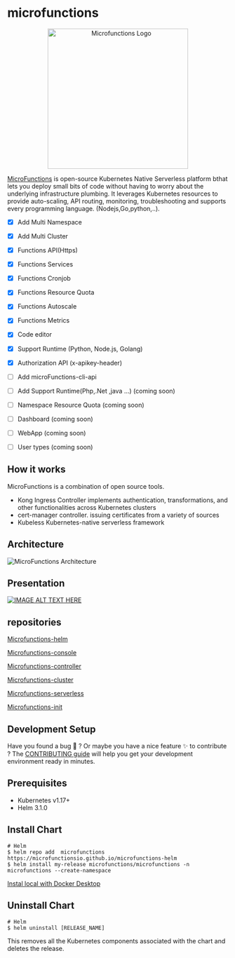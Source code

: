 # microfunctions
<p align="center">
  <a href="https://microfunctions.io" target="blank"><img src="http://www.microfunctions.io/wp-content/uploads/2020/07/New-Project-3.png" width="320" alt="Microfunctions Logo" /></a>
</p>

[MicroFunctions](https://microFunctions.io/) is open-source Kubernetes Native Serverless platform bthat lets you deploy small bits of code without having to worry about the underlying infrastructure plumbing. It leverages Kubernetes  resources to provide auto-scaling, API routing, monitoring, troubleshooting and supports every programming language. (Nodejs,Go,python,..).

- [x] Add Multi Namespace
- [x] Add Multi Cluster 
- [x] Functions API(Https)
- [x] Functions Services
- [x] Functions Cronjob
- [x] Functions Resource Quota
- [x] Functions Autoscale
- [x] Functions Metrics  
- [x] Code editor
- [x] Support Runtime (Python, Node.js, Golang)
- [x] Authorization API (x-apikey-header)
- [ ] Add microFunctions-cli-api 
- [ ] Add Support Runtime(Php,.Net ,java ...) (coming soon)
- [ ] Namespace Resource Quota (coming soon)
- [ ] Dashboard (coming soon)
- [ ] WebApp (coming soon)
- [ ] User types (coming soon)


## How it works
MicroFunctions is a combination of open source tools.
- Kong Ingress Controller implements authentication, transformations, and other functionalities across Kubernetes clusters
- cert-manager controller.  issuing certificates from a variety of sources
- Kubeless Kubernetes-native serverless framework

## Architecture

![MicroFunctions Architecture](https://user-images.githubusercontent.com/67606926/113181595-41921b80-9252-11eb-87b7-4b60112ac99e.png)

## Presentation

[![IMAGE ALT TEXT HERE](https://img.youtube.com/vi/XhlmzagrtBU/0.jpg)](https://youtu.be/XhlmzagrtBU)

## repositories
[Microfunctions-helm](https://github.com/microfunctionsio/microfunctions-helm)

[Microfunctions-console](https://github.com/microfunctionsio/microfunctions-console)

[Microfunctions-controller](https://github.com/microfunctionsio/microfunctions-controller)

[Microfunctions-cluster](https://github.com/microfunctionsio/microfunctions-cluster)

[Microfunctions-serverless](https://github.com/microfunctionsio/microfunctions-serverless)

[Microfunctions-init](https://github.com/microfunctionsio/microfunctions-init-job)

## Development Setup

Have you found a bug :bug: ? Or maybe you have a nice feature :sparkles: to contribute ? The [CONTRIBUTING guide](https://github.com/microfunctionsio/microfunctions/blob/main/CONTRIBUTING.md) will help you get your development environment ready in minutes.
 

## Prerequisites

- Kubernetes v1.17+
- Helm 3.1.0

## Install Chart

```console
# Helm
$ helm repo add  microfunctions https://microfunctionsio.github.io/microfunctions-helm
$ helm install my-release microfunctions/microfunctions -n microfunctions --create-namespace 
```
[Instal local with Docker Desktop](https://github.com/microfunctionsio/microfunctions/blob/main/Install/install.md)
## Uninstall Chart
```console
# Helm
$ helm uninstall [RELEASE_NAME]
```
This removes all the Kubernetes components associated with the chart and deletes the release.

